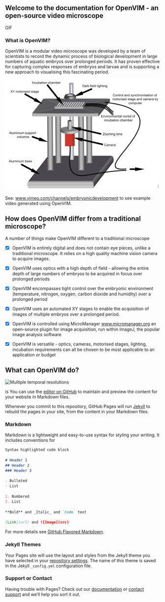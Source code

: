 ## Welcome to the documentation for OpenVIM - an open-source video microscope

GIF 

### What is OpenVIM?
OpenVIM is a modular video microscope was developed by a team of scientists to record the dynamic process of biological development in large numbers of aquatic embryos over prolonged periods. It has proven effective for capturing complex responses of embryos and larvae and is supporting a new approach to visualising this fascinating period.


<img src="https://github.com/otills/openvim/blob/master/OpenVIM.png" title="OpenVIM Figure" width="700">

See: www.vimeo.com/channels/embryonicdevelopment to see example video generated using OpenVIM.

## How does OpenVIM differ from a traditional microscope?
A number of things make OpenVIM different to a traditional microscope
- [x] OpenVIM is entirely digital and does not contain eye pieces, unlike a traditional microscope. It relies on a high quality machine vision camera to acquire images.
- [x] OpenVIM uses optics with a high depth of field - allowing the entire depth of large numbers of embryos to be acquired in focus over prolonged periods
- [x] OpenVIM encompasses tight control over the embryonic environment (temperature, nitrogen, oxygen, carbon dioxide and humidity) over a prolonged period
- [x] OpenVIM uses an automated XY stages to enable the acquisition of images of multiple embryos over a prolonged period.
- [x] OpenVIM is controlled using MicroManager www.micromanager.org an open-source plugin for image acquisition, run within ImageJ, the popular image analysis software
- [x] OpenVIM is versatile - optics, cameras, motorised stages, lighting, incubation requirements can all be chosen to be most applicable to an application or budget


## What can OpenVIM do?

<img src="https://github.com/otills/openvim/blob/master/zoomedTempRadix.gif" title="Multiple temporal resolutions" width="700">




is You can use the [editor on GitHub](https://github.com/otills/openvim/edit/master/README.md) to maintain and preview the content for your website in Markdown files.

Whenever you commit to this repository, GitHub Pages will run [Jekyll](https://jekyllrb.com/) to rebuild the pages in your site, from the content in your Markdown files.

### Markdown

Markdown is a lightweight and easy-to-use syntax for styling your writing. It includes conventions for

```markdown
Syntax highlighted code block

# Header 1
## Header 2
### Header 3

- Bulleted
- List

1. Numbered
2. List

**Bold** and _Italic_ and `Code` text

[Link](url) and ![Image](src)
```

For more details see [GitHub Flavored Markdown](https://guides.github.com/features/mastering-markdown/).

### Jekyll Themes

Your Pages site will use the layout and styles from the Jekyll theme you have selected in your [repository settings](https://github.com/otills/openvim/settings). The name of this theme is saved in the Jekyll `_config.yml` configuration file.

### Support or Contact

Having trouble with Pages? Check out our [documentation](https://help.github.com/categories/github-pages-basics/) or [contact support](https://github.com/contact) and we’ll help you sort it out.
